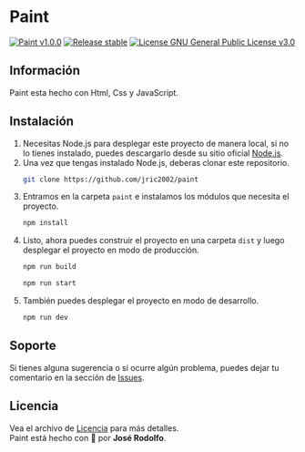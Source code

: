 # Paint
[![Paint v1.0.0](https://img.shields.io/badge/Paint-v1.0.0-brightgreen)](https://github.com/jric2002/paint)
[![Release stable](https://img.shields.io/badge/Release-stable-brightgreen)](https://github.com/jric2002/paint)
[![License GNU General Public License v3.0](https://img.shields.io/badge/License-GNU%20General%20Public%20License%20v3.0-blue)](https://github.com/jric2002/paint/blob/master/LICENSE)

## Información
Paint esta hecho con Html, Css y JavaScript.

## Instalación
1. Necesitas Node.js para desplegar este proyecto de manera local, si no lo tienes instalado, puedes descargarlo desde su sitio oficial [Node.js](https://nodejs.org/es/download/).
2. Una vez que tengas instalado Node.js, deberas clonar este repositorio.
    ```bash
    git clone https://github.com/jric2002/paint
    ```
3. Entramos en la carpeta `paint` e instalamos los módulos que necesita el proyecto.
    ```bash
    npm install
    ```
4. Listo, ahora puedes construir el proyecto en una carpeta `dist` y luego desplegar el proyecto en modo de producción.
    ```bash
    npm run build
    ```
    ```bash
    npm run start
    ```
5. También puedes desplegar el proyecto en modo de desarrollo.
    ```bash
    npm run dev
    ```

## Soporte
Si tienes alguna sugerencia o si ocurre algún problema, puedes dejar tu comentario en la sección de [Issues](https://github.com/jric2002/paint/issues).

## Licencia
Vea el archivo de [Licencia](https://github.com/jric2002/paint/blob/master/LICENSE) para más detalles.  
Paint está hecho con 💛 por **José Rodolfo**.